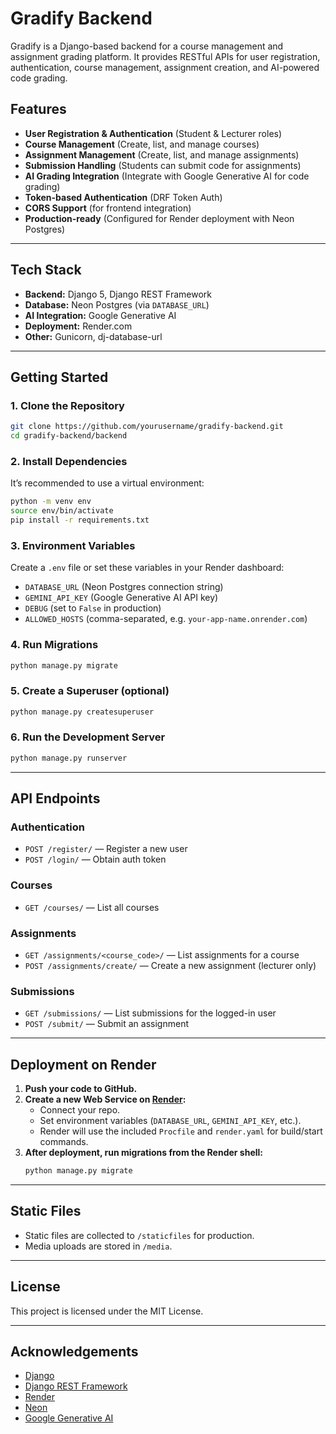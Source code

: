 # Gradify Backend

Gradify is a Django-based backend for a course management and assignment grading platform. It provides RESTful APIs for user registration, authentication, course management, assignment creation, and AI-powered code grading.

## Features

- **User Registration & Authentication** (Student & Lecturer roles)
- **Course Management** (Create, list, and manage courses)
- **Assignment Management** (Create, list, and manage assignments)
- **Submission Handling** (Students can submit code for assignments)
- **AI Grading Integration** (Integrate with Google Generative AI for code grading)
- **Token-based Authentication** (DRF Token Auth)
- **CORS Support** (for frontend integration)
- **Production-ready** (Configured for Render deployment with Neon Postgres)

---

## Tech Stack

- **Backend:** Django 5, Django REST Framework
- **Database:** Neon Postgres (via `DATABASE_URL`)
- **AI Integration:** Google Generative AI
- **Deployment:** Render.com
- **Other:** Gunicorn, dj-database-url

---

## Getting Started

### 1. Clone the Repository

```bash
git clone https://github.com/yourusername/gradify-backend.git
cd gradify-backend/backend
```

### 2. Install Dependencies

It’s recommended to use a virtual environment:

```bash
python -m venv env
source env/bin/activate
pip install -r requirements.txt
```

### 3. Environment Variables

Create a `.env` file or set these variables in your Render dashboard:

- `DATABASE_URL` (Neon Postgres connection string)
- `GEMINI_API_KEY` (Google Generative AI API key)
- `DEBUG` (set to `False` in production)
- `ALLOWED_HOSTS` (comma-separated, e.g. `your-app-name.onrender.com`)

### 4. Run Migrations

```bash
python manage.py migrate
```

### 5. Create a Superuser (optional)

```bash
python manage.py createsuperuser
```

### 6. Run the Development Server

```bash
python manage.py runserver
```

---

## API Endpoints

### Authentication

- `POST /register/` — Register a new user
- `POST /login/` — Obtain auth token

### Courses

- `GET /courses/` — List all courses

### Assignments

- `GET /assignments/<course_code>/` — List assignments for a course
- `POST /assignments/create/` — Create a new assignment (lecturer only)

### Submissions

- `GET /submissions/` — List submissions for the logged-in user
- `POST /submit/` — Submit an assignment

---

## Deployment on Render

1. **Push your code to GitHub.**
2. **Create a new Web Service on [Render](https://render.com/):**
   - Connect your repo.
   - Set environment variables (`DATABASE_URL`, `GEMINI_API_KEY`, etc.).
   - Render will use the included `Procfile` and `render.yaml` for build/start commands.
3. **After deployment, run migrations from the Render shell:**
   ```bash
   python manage.py migrate
   ```

---

## Static Files

- Static files are collected to `/staticfiles` for production.
- Media uploads are stored in `/media`.

---

## License

This project is licensed under the MIT License.

---

## Acknowledgements

- [Django](https://www.djangoproject.com/)
- [Django REST Framework](https://www.django-rest-framework.org/)
- [Render](https://render.com/)
- [Neon](https://neon.tech/)
- [Google Generative AI](https://ai.google.dev/)
